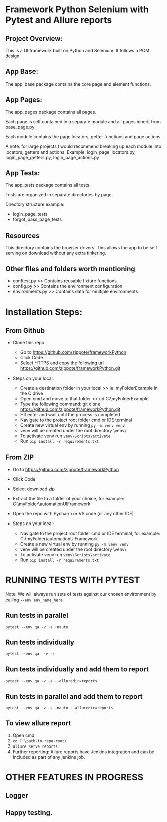 # Framework Python Selenium with Pytest and Allure reports
## Project Overview:
This is a UI framework built on Python and Selenium. It follows a POM design.


## App Base:
The app_base package contains the core page and element functions.

## App Pages:
The app_pages package contains all pages.

Each page is self contained in a separate module and all pages inherit from base_page.py

Each module contains the page locators, getter functions and page actions. 

A note: for large projects I would recommend breaking up each module into locators, getters and actions. Example: login_page_locators.py, login_page_getters.py, login_page_actions.py

## App Tests:
The app_tests package contains all tests.

Tests are organized in separate directories by page.

Directory structure example:
  - login_page_tests
  - forgot_pass_page_tests

## Resources
This directory contains the browser drivers. This allows the app to be self serving on download without any extra tinkering.

## Other files and folders worth mentioning
- conftest.py >> Contains reusable fixture functions
- config.py >> Contains the environment configuration
- environments.py >> Contains data for multiple environments

# Installation Steps:
## From Github
- Clone this repo
  - Go to https://github.com/zippote/frameworkPython
  - Click Code
  - Select HTTPS and copy the following url https://github.com/zippote/frameworkPython.git

- Steps on your local:
  - Create a destination folder in your local >> ie: myFolderExample in the C drive
  - Open cmd and move to that folder >> cd C:\myFolderExample
  - Type the following command: git clone https://github.com/zippote/frameworkPython.git
  - Hit enter and wait until the process is completed
  - Navigate to the project root folder cmd or IDE terminal
  - Create new virtual env by running `py -m venv venv`
  - venv will be created under the root directory \venv\
  - To activate venv run `venv\Scripts\activate`
  - Run `pip install -r requirements.txt`

## From ZIP
  - Go to https://github.com/zippote/frameworkPython
  - Click Code
  - Select download zip
  - Extract the file to a folder of your choice, for example: C:\myFolder\automationUIFramework
  - Open the repo with Pycharm or VS code (or any other IDE)

- Steps on your local:
  - Navigate to the project root folder cmd or IDE terminal, for example: C:\myFolder\automationUIFramework
  - Create a new virtual env by running `py -m venv venv`
  - venv will be created under the root directory \venv\
  - To activate venv run `venv\Scripts\activate`
  - Run `pip install -r requirements.txt`


# RUNNING TESTS WITH PYTEST
Note: We will always run sets of tests against our chosen environment by calling `--env env_name_here`


## Run tests in parallel
`pytest --env qa -v -s -nauto`

## Run tests individually
`pytest --env qa  -v -s`

## Run tests individually and add them to report
`pytest --env qa -v -s --alluredir=reports`

## Run tests in parallel and add them to report
`pytest --env qa -v -s -nauto --alluredir=reports`

## To view allure report
1. Open cmd
2. `cd C:\path-to-repo-root\`
3. `allure serve reports`
4. Further reporting: Allure reports have Jenkins integration and can be included as part of any jenkins job.

# OTHER FEATURES IN PROGRESS
## Logger

## Happy testing.
